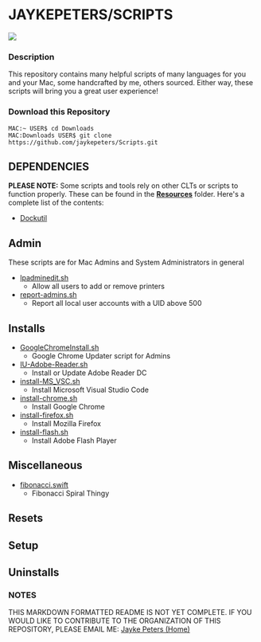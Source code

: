 # **JAYKEPETERS/SCRIPTS**
![](https://familyaccess.sartell.k12.mn.us/pictures//903936.JPG?rev=0)

### **Description**
This repository contains many helpful scripts of many languages for you and your Mac, some handcrafted by me, others sourced. Either way, these scripts will bring you a great user experience!

### Download this Repository
```
MAC:~ USER$ cd Downloads
MAC:Downloads USER$ git clone https://github.com/jaykepeters/Scripts.git
```

## **DEPENDENCIES**
**PLEASE NOTE:** Some scripts and tools rely on other CLTs or scripts to function properly. These can be found in the [**Resources**](./Resources) folder. Here's a complete list of the contents:
-   [Dockutil](./Resources/dockutil)

## **Admin**
These scripts are for Mac Admins and System Administrators in general
-   [lpadminedit.sh](./Admin/lpadminedit.sh)
    -   Allow all users to add or remove printers
- [report-admins.sh](./Admin/report-admins.sh)
    - Report all local user accounts with a UID above 500

## **Installs**
- [GoogleChromeInstall.sh](./Installs/GoogleChromeInstall.sh)
    - Google Chrome Updater script for Admins
- [IU-Adobe-Reader.sh](./Installs/IU-Adobe-Reader.sh)
    - Install or Update Adobe Reader DC
- [install-MS_VSC.sh](./Installs/install-MS_VSC.sh-)
    - Install Microsoft Visual Studio Code 
- [install-chrome.sh](./Installs/install-chrome.sh)
    - Install Google Chrome
- [install-firefox.sh](./Installs/install-firefox.sh)
    - Install Mozilla Firefox
- [install-flash.sh](./Installs/install-flash.sh)
    - Install Adobe Flash Player

## **Miscellaneous**
- [fibonacci.swift](./Misc./fibonacci.swift)
    - Fibonacci Spiral Thingy

## **Resets**

## **Setup**

## **Uninstalls**

### **NOTES**
THIS MARKDOWN FORMATTED README IS NOT YET COMPLETE. IF YOU WOULD LIKE TO CONTRIBUTE TO THE ORGANIZATION OF THIS REPOSITORY, PLEASE EMAIL ME: <a href="mailto:jaykepeters@gmail.com?subject=I would like to help you with your repository">Jayke Peters (Home)</a>

